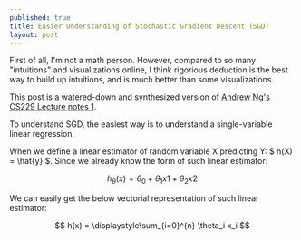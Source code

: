 ```yaml
---
published: true
title: Easier Understanding of Stochastic Gradient Descent (SGD)
layout: post
---
```






First of all, I'm not a math person. However, compared to so many "intuitions" and visualizations online, I think rigorious deduction is the best way to build up intuitions, and is much better than some visualizations.

This post is a watered-down and synthesized version of [Andrew Ng's CS229 Lecture notes 1](http://cs229.stanford.edu/notes/cs229-notes1.pdf).

To understand SGD, the easiest way is to understand a single-variable linear regression.

When we define a linear estimator of random variable X predicting Y: $ h(X) =  \hat{y} $. Since we already know the form of such linear estimator:

$$h_{\theta}(x) = \theta_0 + \theta_1 x1 + \theta_2 x2$$

We can easily get the below vectorial representation of such linear estimator:

$$ h(x) = \displaystyle\sum_{i=0}^{n} \theta_i x_i  $$
